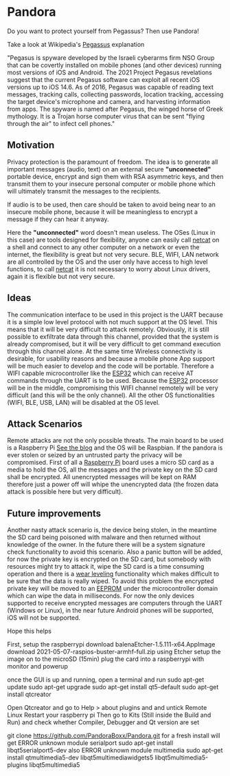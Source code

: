 # Pandora
Do you want to protect yourself from Pegassus? Then use Pandora!

Take a look at Wikipedia's [Pegassus](https://en.wikipedia.org/wiki/Pegasus_(spyware)) explanation

"Pegasus is spyware developed by the Israeli cyberarms firm NSO Group that can be covertly installed on mobile phones
(and other devices) running most versions of iOS and Android. The 2021 Project Pegasus revelations suggest that the
current Pegasus software can exploit all recent iOS versions up to iOS 14.6. As of 2016, Pegasus was capable of
reading text messages, tracking calls, collecting passwords, location tracking, accessing the target device's
microphone and camera, and harvesting information from apps. The spyware is named after Pegasus, the winged horse
of Greek mythology. It is a Trojan horse computer virus that can be sent "flying through the air" to infect cell phones."

## Motivation
Privacy protection is the paramount of freedom.
The idea is to generate all important messages (audio, text) on an external secure <b>"unconnected"</b> portable device,
encrypt and sign them with RSA asymmetric keys, and then transmit them to your insecure personal computer or mobile phone
which will ultimately transmit the messages to the recipients.

If audio is to be used, then care should be taken to avoid being near to an insecure mobile phone, because it will be
meaningless to encrypt a message if they can hear it anyway.

Here the <b>"unconnected"</b> word doesn't mean useless. The OSes (Linux in this case) are tools designed for flexibility,
anyone can easily call [netcat](https://en.wikipedia.org/wiki/Netcat) on a shell and connect to any other computer on a
network or even the internet, the flexibility is great but not very secure. BLE, WIFI, LAN network are all controlled by
the OS and the user only have access to high level functions, to call [netcat](https://en.wikipedia.org/wiki/Netcat) it
is not necessary to worry about Linux drivers, again it is flexible but not very secure.

## Ideas
The communication interface to be used in this project is the UART because it is a simple low level protocol with not much support
at the OS level. This means that it will be very difficult to attack remotely.
Obviously, it is still possible to exfiltrate data through this channel, provided that the system is already compromised, but it
will be very difficult to get command execution through this channel alone.
At the same time Wireless connectivity is desirable, for usability reasons and because a mobile phone App support will be much
easier to develop and the code will be portable.
Therefore a WIFI capable microcontroller like the [ESP32](https://www.espressif.com/en/products/socs/esp32) which can receive AT
commands through the UART is to be used.
Because the [ESP32](https://www.espressif.com/en/products/socs/esp32) processor will be in the middle, compromising this WIFI
channel remotely will be very difficult (and this will be the only channel).
All the other OS functionalities (WIFI, BLE, USB, LAN) will be disabled at the OS level.

## Attack Scenarios
Remote attacks are not the only possible threats. The main board to be used is a Raspberry Pi [See the blog](https://cybersecminds.blogspot.com/)
and the OS will be Raspbian. If the pandora is ever stolen or seized by an untrusted party the privacy will be compromised.
First of all a [Raspberry Pi](https://www.raspberrypi.org/) board uses a micro SD card as a media to hold the OS, all the messages and the
private key on the SD card shall be encrypted. All unencrypted messages will be kept on RAM therefore just a power off will whipe the unencrypted
data (the frozen data attack is possible here but very difficult).

## Future improvements
Another nasty attack scenario is, the device being stolen, in the meantime the SD card being poisoned with malware and then returned without
knowledge of the owner. In the future there will be a system signature check functionality to avoid this scenario.
Also a panic button will be added, for now the private key is encrypted on the SD card, but somebody with resources might try to attack it,
wipe the SD card is a time consuming operation and there is a [wear leveling](https://en.wikipedia.org/wiki/Wear_leveling) functionality
which makes difficult to be sure that the data is really wiped.
To avoid this problem the encrypted private key will be moved to an [EEPROM](https://en.wikipedia.org/wiki/EEPROM) under the microcontroller
domain which can wipe the data in milliseconds.
For now the only devices supported to receive encrypted messages are computers through the UART (Windows or Linux), in the near future
Android phones will be supported, iOS will not be supported.

Hope this helps

First, setup the raspberrypi
download balenaEtcher-1.5.111-x64.AppImage
download 2021-05-07-raspios-buster-armhf-full.zip
using Etcher setup the image on to the microSD (15min)
plug the card into a raspberrypi with monitor and powerup

once the GUI is up and running, open a terminal and run
sudo apt-get update
sudo apt-get upgrade
sudo apt-get install qt5-default
sudo apt-get install qtcreator

Open Qtcreator and go to Help > about plugins and and untick Remote Linux
Restart your raspberry pi
Then go to Kits (Still inside the Build and Run) and check whether Compiler, Debugger and Qt version are set

git clone https://github.com/PandoraBoxx/Pandora.git
for a fresh install will get ERROR unknown module serialport
sudo apt-get install libqt5serialport5-dev
also ERROR unknown module multimedia
sudo apt-get install qtmultimedia5-dev libqt5multimediawidgets5 libqt5multimedia5-plugins libqt5multimedia5


